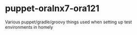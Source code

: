 # puppet-oralnx7-ora121
Various puppet/gradle/groovy things used when setting up test environments in homely
